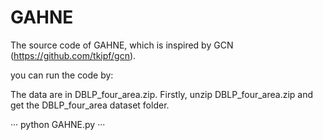 # GAHNE
The source code of GAHNE, which is inspired by GCN (https://github.com/tkipf/gcn).

you can run the code by:

The data are in DBLP_four_area.zip. Firstly, unzip DBLP_four_area.zip and get the DBLP_four_area dataset folder.

···
python GAHNE.py
···
